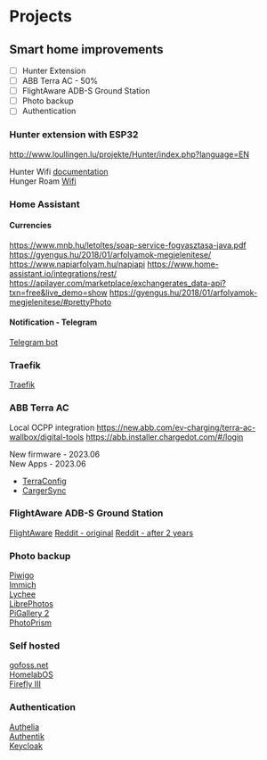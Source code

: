 # Projects

## Smart home improvements

- [ ] Hunter Extension
- [ ] ABB Terra AC - 50%
- [ ] FlightAware ADB-S Ground Station
- [ ] Photo backup
- [ ] Authentication

### Hunter extension with ESP32

<http://www.loullingen.lu/projekte/Hunter/index.php?language=EN>

Hunter Wifi [documentation](https://ecodina.github.io/hunter-wifi/#!index.md)  
Hunger Roam [Wifi](https://github.com/ecodina/hunter-wifi)  

### Home Assistant

#### Currencies

<https://www.mnb.hu/letoltes/soap-service-fogyasztasa-java.pdf>
<https://gyengus.hu/2018/01/arfolyamok-megjelenitese/>
<https://www.napiarfolyam.hu/napiapi>
<https://www.home-assistant.io/integrations/rest/>
<https://apilayer.com/marketplace/exchangerates_data-api?txn=free&live_demo=show>
<https://gyengus.hu/2018/01/arfolyamok-megjelenitese/#prettyPhoto>

#### Notification - Telegram

[Telegram bot](https://advancedweb.hu/the-easiest-way-to-set-up-a-chat-with-your-telegram-bot/)

### Traefik

[Traefik](https://kallan.dev/posts/2020/10/how-to-use-traefik-v2-with-home-assistant/)


### ABB Terra AC
Local OCPP integration
https://new.abb.com/ev-charging/terra-ac-wallbox/digital-tools
https://abb.installer.chargedot.com/#/login

New firmware - 2023.06  
New Apps - 2023.06  
* [TerraConfig](https://guides.e-mobility.abb.com/TerraConfig2MobileApp_EN/#/)  
* [CargerSync](https://guides.e-mobility.abb.com/ChangerSync2MobileApp_EN/#/)  

### FlightAware ADB-S Ground Station
[FlightAware](https://flightaware.com/adsb/piaware/build/)
[Reddit - original](https://www.reddit.com/r/homelab/comments/qzpi9v/latest_iteration_of_my_adsb_feeder_box_based_on/)
[Reddit - after 2 years](https://www.reddit.com/r/homelab/comments/157058z/a_2_year_follow_up_on_my_rpi4_powered_adsb_station/)

### Photo backup
[Piwigo](https://piwigo.org/)  
[Immich](https://immich.app/)  
[Lychee](https://lychee.electerious.com/)  
[LibrePhotos](https://github.com/LibrePhotos/librephotos)  
[PiGallery 2](http://bpatrik.github.io/pigallery2/)  
[PhotoPrism](https://www.photoprism.app/features)  

### Self hosted
[gofoss.net](https://gofoss.net/cloud-storage/)  
[HomelabOS](https://homelabos.com/docs/)  
[Firefly III](https://www.firefly-iii.org/)

### Authentication
[Authelia](https://www.authelia.com/)  
[Authentik](https://goauthentik.io/)  
[Keycloak](https://www.keycloak.org/)  
